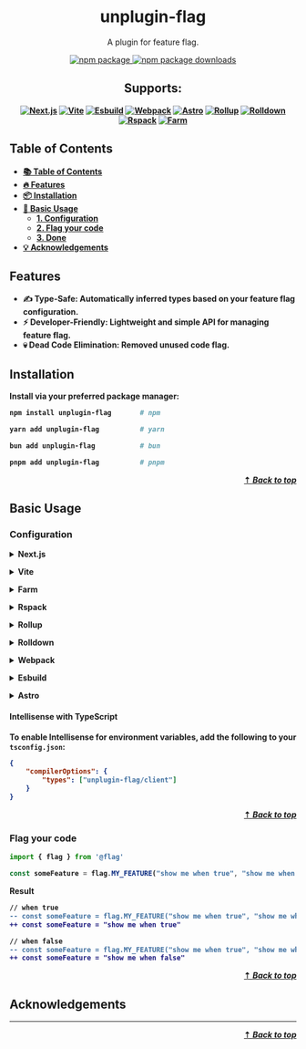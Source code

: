 <div align="center">
    <h1>unplugin-flag</h1>
    <p>
        A plugin for feature flag.
    </p>
    <p>
        <a href="https://www.npmjs.com/package/unplugin-flag">
            <img src="https://img.shields.io/npm/v/unplugin-flag.svg?style=flat-square&label=npm:unplugin-flag" alt="npm package" />
            <img src="https://img.shields.io/npm/dw/unplugin-flag.svg?style=flat-square&label=Downloads" alt="npm package downloads" />
        </a>
    </p>
    <h2><strong>Supports:</string></h2>
    <p>
        <a href="https://www.npmjs.com/package/next"><img src="https://img.shields.io/badge/%20Next.js-grey?style=for-the-badge&logo=nextdotjs" alt="Next.js"></a>
        <a href="https://www.npmjs.com/package/vite"><img src="https://img.shields.io/badge/%20Vite-grey?style=for-the-badge&logo=vite" alt="Vite"></a>
        <a href="https://www.npmjs.com/package/esbuild"><img src="https://img.shields.io/badge/%20Esbuild-grey?style=for-the-badge&logo=esbuild" alt="Esbuild"></a>
        <a href="https://www.npmjs.com/package/webpack"><img src="https://img.shields.io/badge/%20Webpack-grey?style=for-the-badge&logo=webpack" alt="Webpack"></a>
        <a href="https://www.npmjs.com/package/astro"><img src="https://img.shields.io/badge/%20Astro-grey?style=for-the-badge&logo=astro" alt="Astro"></a>
        <a href="https://www.npmjs.com/package/rollup"><img src="https://img.shields.io/badge/%20Rollup-grey?style=for-the-badge&logo=rollupdotjs" alt="Rollup"></a>
        <a href="https://www.npmjs.com/package/rolldown"><img src="https://img.shields.io/badge/%20Rolldown-grey?style=for-the-badge&logo=rolldown" alt="Rolldown"></a>
        <a href="https://www.npmjs.com/package/rspack"><img src="https://img.shields.io/badge/%20Rspack-grey?style=for-the-badge&logo=rspack" alt="Rspack"></a>
        <a href="https://www.npmjs.com/package/@farm/core"><img src="https://img.shields.io/badge/%20Farm-grey?style=for-the-badge&logo=farmfe" alt="Farm"></a>
    </p>
</div>

## Table of Contents

* [📚 Table of Contents](#-table-of-contents)
* [🔥 Features](#features)
* [📦 Installation](installation)
* [🚀 Basic Usage](#basic-usage)
    * [1. Configuration](#configuration)
    * [2. Flag your code](#flag-your-code)
    * [3. Done](#)
* [💡 Acknowledgements](#acknowledgements)

## Features

* ✍️ **Type-Safe**: Automatically inferred types based on your feature flag configuration.
* ⚡ **Developer-Friendly**: Lightweight and simple API for managing feature flag.
* **💀 Dead Code Elimination**: Removed unused code flag. 

## Installation

Install via your preferred package manager:

```bash
npm install unplugin-flag       # npm

yarn add unplugin-flag          # yarn

bun add unplugin-flag           # bun

pnpm add unplugin-flag          # pnpm
```
<div align="right">
    <a href="#table-of-contents"><strong>⇡ <i>Back to top</i></strong></a>
</div>

## Basic Usage

### Configuration

<details>
<summary>Next.js</summary><br>

```ts
// next.config.mjs
import Flag from 'unplugin-flag/webpack'

const nextConfig = {
    webpack(config){
        config.plugins.push(Flag('PREFIX_APP'))
        return config
    },
}

export default nextConfig
```
<div align="right">
    <a href="#table-of-contents"><strong>⇡ <i>Back to top</i></strong></a>
</div>

<br></details>


<details>
<summary>Vite</summary><br>

```ts
// vite.config.ts
import Flag from 'unplugin-flag/vite'

export default defineConfig({
  plugins: [
    Flag('PREFIX_APP'),
  ],
})
```
<div align="right">
    <a href="#table-of-contents"><strong>⇡ <i>Back to top</i></strong></a>
</div>

<br></details>

<details>
<summary>Farm</summary><br>

```ts
// farm.config.ts
import Flag from 'unplugin-flag/farm'

export default defineconfig({
  plugins: [
    Flag('PREFIX_APP'),
  ],
})
```
<div align="right">
    <a href="#table-of-contents"><strong>⇡ <i>Back to top</i></strong></a>
</div>

<br></details>

<details>
<summary>Rspack</summary><br>

```ts
// rspack.config.js
module.exports = {
  /* ... */
  plugins: [
    require('unplugin-flag/rspack')('PREFIX_APP')
  ]
}
```
<div align="right">
    <a href="#table-of-contents"><strong>⇡ <i>Back to top</i></strong></a>
</div>

<br></details>


<details>
<summary>Rollup</summary><br>

```ts
// rollup.config.js
import Flag from 'unplugin-flag/rollup'

export default {
  plugins: [
    Flag('PREFIX_APP'),
  ],
}
```

<div align="right">
    <a href="#table-of-contents"><strong>⇡ <i>Back to top</i></strong></a>
</div>

<br></details>


<details>
<summary>Rolldown</summary><br>

```ts
// rolldown.config.js
import Flag from 'unplugin-flag/rolldown'

export default {
  plugins: [
    Flag('PREFIX_APP'),
  ],
}
```

<div align="right">
    <a href="#table-of-contents"><strong>⇡ <i>Back to top</i></strong></a>
</div>

<br></details>


<details>
<summary>Webpack</summary><br>

```ts
// webpack.config.js
module.exports = {
  /* ... */
  plugins: [
    require('unplugin-flag/webpack')("PREFIX_APP")
  ]
}
```

<div align="right">
    <a href="#table-of-contents"><strong>⇡ <i>Back to top</i></strong></a>
</div>

<br></details>

<details>
<summary>Esbuild</summary><br>

```ts
// esbuild.config.js
import { build } from 'esbuild'
import Flag from 'unplugin-flag/esbuild'

build({
  plugins: [Flag('PREFIX_APP')],
})
```

<div align="right">
    <a href="#table-of-contents"><strong>⇡ <i>Back to top</i></strong></a>
</div>

<br></details>

<details>
<summary>Astro</summary><br>

```ts
// astro.config.mjs
import { defineConfig } from 'astro/config'
import Flag from 'unplugin-flag/astro'

build({
  plugins: [Flag('PREFIX_APP')],
})
```

<div align="right">
    <a href="#table-of-contents"><strong>⇡ <i>Back to top</i></strong></a>
</div>

<br></details>

#### Intellisense with TypeScript
To enable Intellisense for environment variables, add the following to your `tsconfig.json`:

```json
{
    "compilerOptions": {
        "types": ["unplugin-flag/client"]
    }
}
```
<div align="right">
    <a href="#table-of-contents"><strong>⇡ <i>Back to top</i></strong></a>
</div>

### Flag your code

```ts
import { flag } from '@flag'

const someFeature = flag.MY_FEATURE("show me when true", "show me when false")
```

Result
```diff
// when true
-- const someFeature = flag.MY_FEATURE("show me when true", "show me when false")
++ const someFeature = "show me when true"

// when false
-- const someFeature = flag.MY_FEATURE("show me when true", "show me when false")
++ const someFeature = "show me when false"
```

<div align="right">
    <a href="#table-of-contents"><strong>⇡ <i>Back to top</i></strong></a>
</div>

## Acknowledgements

<hr/>

<div align="right">
    <a href="#table-of-contents"><strong>⇡ <i>Back to top</i></strong></a>
</div>

